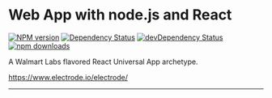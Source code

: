 # Web App with node.js and React

[![NPM version][npm-image]][npm-url] [![Dependency Status][daviddm-image]][daviddm-url] [![devDependency Status][daviddm-dev-image]][daviddm-dev-url] [![npm downloads][npm-downloads-image]][npm-downloads-url]

A Walmart Labs flavored React Universal App archetype.

<https://www.electrode.io/electrode/>

---

[npm-image]: https://badge.fury.io/js/@xarc/app-dev.svg
[npm-url]: https://npmjs.org/package/@xarc/app-dev
[daviddm-image]: https://david-dm.org/electrode-io/electrode/status.svg?path=packages/@xarc/app-dev
[daviddm-url]: https://david-dm.org/electrode-io/electrode?path=packages/@xarc/app-dev
[daviddm-dev-image]: https://david-dm.org/electrode-io/electrode/dev-status.svg?path=packages/@xarc/app-dev
[daviddm-dev-url]: https://david-dm.org/electrode-io/electrode?path=packages/@xarc/app-dev?type-dev
[npm-downloads-image]: https://img.shields.io/npm/dm/@xarc/app-dev.svg
[npm-downloads-url]: https://www.npmjs.com/package/@xarc/app-dev
